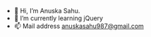- 👋 Hi, I’m Anuska Sahu.
- 🌱 I’m currently learning jQuery 
- 📫 Mail address anuskasahu987@gmail.com

<!---
anuskasahu98/anuskasahu98 is a ✨ special ✨ repository because its `README.md` (this file) appears on your GitHub profile.
You can click the Preview link to take a look at your changes.
--->
